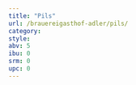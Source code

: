 ```yaml
---
title: "Pils"
url: /brauereigasthof-adler/pils/
category: 
style: 
abv: 5
ibu: 0
srm: 0
upc: 0
---
```


